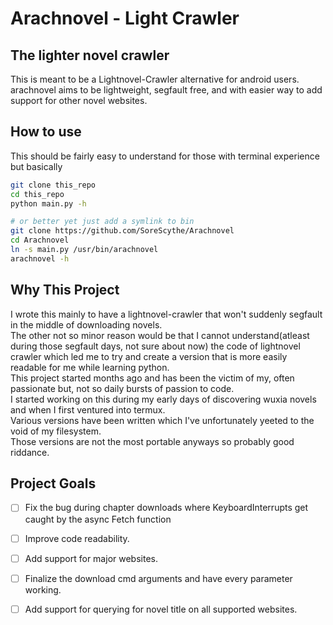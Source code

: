 **Arachnovel - Light Crawler**
===============================
## The lighter novel crawler
This is meant to be a Lightnovel-Crawler alternative for android users.  
arachnovel aims to be lightweight, segfault free, and with easier way to add support for other novel websites.

## How to use
This should be fairly easy to understand for those with terminal experience but basically
```bash
git clone this_repo
cd this_repo
python main.py -h

# or better yet just add a symlink to bin
git clone https://github.com/SoreScythe/Arachnovel
cd Arachnovel
ln -s main.py /usr/bin/arachnovel
arachnovel -h
```

## Why This Project
I wrote this mainly to have a lightnovel-crawler that won't suddenly segfault in the middle of downloading novels.  
The other not so minor reason would be that I cannot understand(atleast during those segfault days, not sure about now) the code of lightnovel crawler which led me to try and create a version that is more easily readable for me while learning python.  
This project started months ago and has been the victim of my, often passionate but, not so daily bursts of passion to code.  
I started working on this during my early days of discovering wuxia novels and when I first ventured into termux.  
Various versions have been written which I've unfortunately yeeted to the void of my filesystem.  
Those versions are not the most portable anyways so probably good riddance.

## Project Goals
- [ ] Fix the bug during chapter downloads where KeyboardInterrupts get caught by the async Fetch function
- [ ] Improve code readability.
- [ ] Add support for major websites.
- [ ] Finalize the download cmd arguments and have every parameter working.
- [ ] Add support for querying for novel title on all supported websites.

